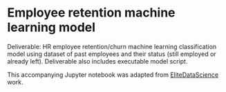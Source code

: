 # Employee retention machine learning model
Deliverable: HR employee retention/churn machine learning classification model using dataset of past employees and their status (still employed or already left). Deliverable also includes executable model script.

This accompanying Jupyter notebook was adapted from [EliteDataScience](https://elitedatascience.com/machine-learning-masterclass) work.
